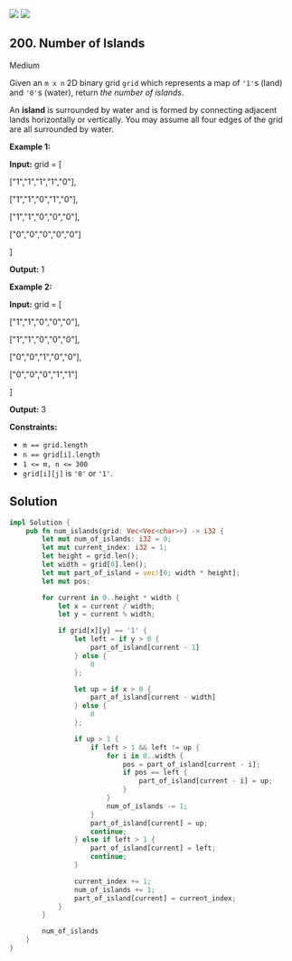 [![](https://img.shields.io/github/stars/javadev/LeetCode-in-All?label=Stars&style=flat-square)](https://github.com/javadev/LeetCode-in-All)
[![](https://img.shields.io/github/forks/javadev/LeetCode-in-All?label=Fork%20me%20on%20GitHub%20&style=flat-square)](https://github.com/javadev/LeetCode-in-All/fork)

## 200\. Number of Islands

Medium

Given an `m x n` 2D binary grid `grid` which represents a map of `'1'`s (land) and `'0'`s (water), return _the number of islands_.

An **island** is surrounded by water and is formed by connecting adjacent lands horizontally or vertically. You may assume all four edges of the grid are all surrounded by water.

**Example 1:**

**Input:** grid = [ 

["1","1","1","1","0"], 

["1","1","0","1","0"], 

["1","1","0","0","0"], 

["0","0","0","0","0"] 

]

**Output:** 1

**Example 2:**

**Input:** grid = [ 

["1","1","0","0","0"], 

["1","1","0","0","0"], 

["0","0","1","0","0"], 

["0","0","0","1","1"] 

]

**Output:** 3

**Constraints:**

*   `m == grid.length`
*   `n == grid[i].length`
*   `1 <= m, n <= 300`
*   `grid[i][j]` is `'0'` or `'1'`.

## Solution

```rust
impl Solution {
    pub fn num_islands(grid: Vec<Vec<char>>) -> i32 {
        let mut num_of_islands: i32 = 0;
        let mut current_index: i32 = 1;
        let height = grid.len();
        let width = grid[0].len();
        let mut part_of_island = vec![0; width * height];
        let mut pos;

        for current in 0..height * width {
            let x = current / width;
            let y = current % width;

            if grid[x][y] == '1' {
                let left = if y > 0 {
                    part_of_island[current - 1]
                } else {
                    0
                };

                let up = if x > 0 {
                    part_of_island[current - width]
                } else {
                    0
                };

                if up > 1 {
                    if left > 1 && left != up {
                        for i in 0..width {
                            pos = part_of_island[current - i];
                            if pos == left {
                                part_of_island[current - i] = up;
                            }
                        }
                        num_of_islands -= 1;
                    }
                    part_of_island[current] = up;
                    continue;
                } else if left > 1 {
                    part_of_island[current] = left;
                    continue;
                }

                current_index += 1;
                num_of_islands += 1;
                part_of_island[current] = current_index;
            }
        }

        num_of_islands
    }
}
```